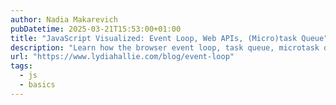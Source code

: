 ```yaml
---
author: Nadia Makarevich
pubDatetime: 2025-03-21T15:53:00+01:00
title: "JavaScript Visualized: Event Loop, Web APIs, (Micro)task Queue"
description: "Learn how the browser event loop, task queue, microtask queue, and Web APIs work together to enable non-blocking, asynchronous JavaScript."
url: "https://www.lydiahallie.com/blog/event-loop"
tags:
  - js
  - basics
---
```

